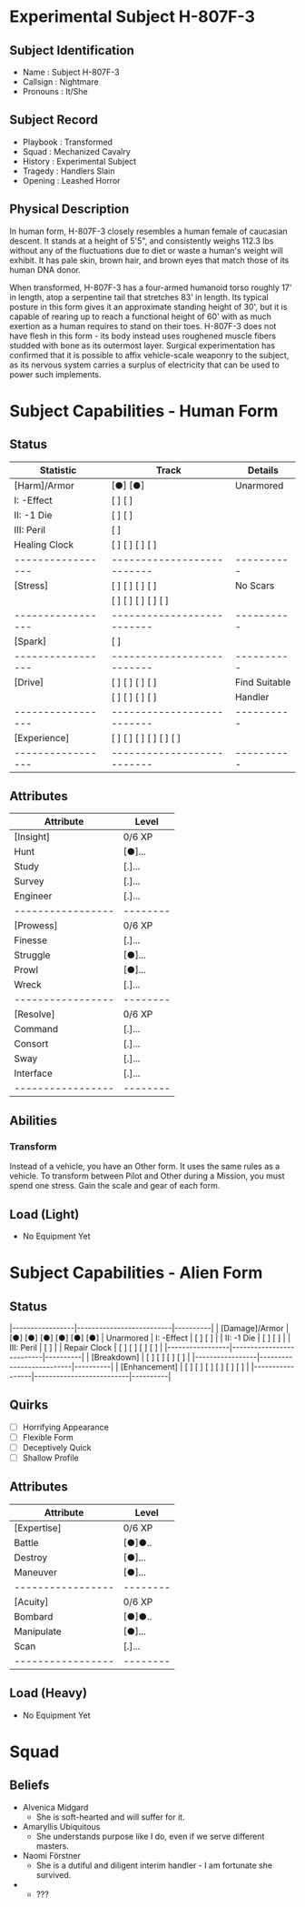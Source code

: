 # Experimental Subject H-807F-3
## Subject Identification
- Name         :  Subject H-807F-3
- Callsign     :  Nightmare
- Pronouns     :  It/She

## Subject Record
- Playbook     :  Transformed
- Squad        :  Mechanized Cavalry
- History      :  Experimental Subject
- Tragedy      :  Handlers Slain
- Opening      :  Leashed Horror

## Physical Description
In human form, H-807F-3 closely resembles a human female of caucasian descent.
It stands at a height of 5'5", and consistently weighs 112.3 lbs without any of
the fluctuations due to diet or waste a human's weight will exhibit. It has
pale skin, brown hair, and brown eyes that match those of its human DNA donor.

When transformed, H-807F-3 has a four-armed humanoid torso roughly 17' in length,
atop a serpentine tail that stretches 83' in length. Its typical posture in this
form gives it an approximate standing height of 30', but it is capable of
rearing up to reach a functional height of 60' with as much exertion as a human
requires to stand on their toes. H-807F-3 does not have flesh in this form - its
body instead uses roughened muscle fibers studded with bone as its outermost
layer. Surgical experimentation has confirmed that it is possible to affix
vehicle-scale weaponry to the subject, as its nervous system carries a surplus
of electricity that can be used to power such implements.

# Subject Capabilities - Human Form
## Status
| **Statistic**   | Track                    | Details  |
|-----------------|--------------------------|----------|
| [Harm]/Armor    | [●] [●]                  | Unarmored
| I: -Effect      | [ ] [ ]                  |
| II: -1 Die      | [ ] [ ]                  |
| III: Peril      | [ ]                      |
| Healing Clock   | [ ] [ ] [ ] [ ]          |
|-----------------|--------------------------|----------|
| [Stress]        | [ ] [ ] [ ] [ ]          | No Scars
|                 | [ ] [ ] [ ] [ ] [ ]      |
|-----------------|--------------------------|----------|
| [Spark]         | [ ]                      |
|-----------------|--------------------------|----------|
| [Drive]         | [ ] [ ] [ ] [ ]          | Find Suitable
|                 | [ ] [ ] [ ] [ ]          | Handler
|-----------------|--------------------------|----------|
| [Experience]    | [ ] [ ] [ ] [ ] [ ] [ ]  |
|-----------------|--------------------------|----------|

## Attributes
| **Attribute**   | Level  |
|-----------------|--------|
| [Insight]       | 0/6 XP |
| Hunt            | [●]... |
| Study           | [.]... |
| Survey          | [.]... |
| Engineer        | [.]... |
|-----------------|--------|
| [Prowess]       | 0/6 XP |
| Finesse         | [.]... |
| Struggle        | [●]... |
| Prowl           | [●]... |
| Wreck           | [.]... |
|-----------------|--------|
| [Resolve]       | 0/6 XP |
| Command         | [.]... |
| Consort         | [.]... |
| Sway            | [.]... |
| Interface       | [.]... |
|-----------------|--------|

## Abilities
### Transform
Instead of a vehicle, you have an Other form. It uses the same rules as a
vehicle. To transform between Pilot and Other during a Mission, you must spend
one stress. Gain the scale and gear of each form.

## Load (Light)
- No Equipment Yet

# Subject Capabilities - Alien Form
## Status
|-----------------|--------------------------|----------|
| [Damage]/Armor  | [●] [●] [●] [●] [●] [●]  | Unarmored
| I: -Effect      | [ ] [ ]                  |
| II: -1 Die      | [ ] [ ]                  |
| III: Peril      | [ ]                      |
| Repair Clock    | [ ] [ ] [ ] [ ]          |
|-----------------|--------------------------|----------|
| [Breakdown]     | [ ] [ ] [ ] [ ]          |
|-----------------|--------------------------|----------|
| [Enhancement]   | [ ] [ ] [ ] [ ] [ ] [ ]  |
|-----------------|--------------------------|----------|

## Quirks
- [ ] Horrifying Appearance
- [ ] Flexible Form
- [ ] Deceptively Quick
- [ ] Shallow Profile

## Attributes
| **Attribute**   | Level  |
|-----------------|--------|
| [Expertise]     | 0/6 XP |
| Battle          | [●]●.. |
| Destroy         | [●]... |
| Maneuver        | [●]... |
|-----------------|--------|
| [Acuity]        | 0/6 XP |
| Bombard         | [●]●.. |
| Manipulate      | [●]... |
| Scan            | [.]... |
|-----------------|--------|

## Load (Heavy)
- No Equipment Yet

# Squad
## Beliefs
- Alvenica Midgard
  - She is soft-hearted and will suffer for it.
- Amaryllis Ubiquitous
  - She understands purpose like I do, even if we serve different masters.
- Naomi Förstner
  - She is a dutiful and diligent interim handler - I am fortunate she survived.
- <???>
  - ???